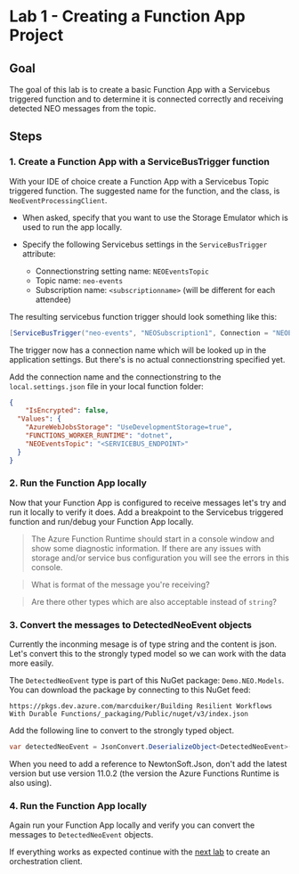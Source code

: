 # Lab 1 - Creating a Function App Project

## Goal

The goal of this lab is to create a basic Function App with a Servicebus triggered function and to determine it is connected correctly and receiving detected NEO messages from the topic.

## Steps

### 1. Create a Function App with a ServiceBusTrigger function

With your IDE of choice create a Function App with a Servicebus Topic triggered function. The suggested name for the function, and the class, is `NeoEventProcessingClient`.

- When asked, specify that you want to use the Storage Emulator which is used to run the app locally.
- Specify the following Servicebus settings in the `ServiceBusTrigger` attribute:

    -   Connectionstring setting name: `NEOEventsTopic`
    -   Topic name: `neo-events`
    -   Subscription name: `<subscriptionname>` (will be different for each attendee)

The resulting servicebus function trigger should look something like this:

```csharp
[ServiceBusTrigger("neo-events", "NEOSubscription1", Connection = "NEOEventsTopic")]string message, 
```

The trigger now has a connection name which will be looked up in the application settings. But there's is no actual connectionstring specified yet. 

Add the connection name and the connectionstring to the `local.settings.json` file in your local function folder:

```json
{
    "IsEncrypted": false,
  "Values": {
    "AzureWebJobsStorage": "UseDevelopmentStorage=true",
    "FUNCTIONS_WORKER_RUNTIME": "dotnet",
    "NEOEventsTopic": "<SERVICEBUS_ENDPOINT>"
  }
}
```

### 2. Run the Function App locally

Now that your Function App is configured to receive messages let's try and run it locally to verify it does. Add a breakpoint to the Servicebus triggered function and run/debug your Function App locally.

> The Azure Function Runtime should start in a console window and show some diagnostic information. If there are any issues with storage and/or service bus configuration you will see the errors in this console. 

> What is format of the message you're receiving?

> Are there other types which are also acceptable instead of `string`?

### 3. Convert the messages to DetectedNeoEvent objects

Currently the inconming mesage is of type string and the content is json. Let's convert this to the strongly typed model so we can work with the data more easily.

The `DetectedNeoEvent` type is part of this NuGet package: `Demo.NEO.Models`. You can download the package by connecting to this NuGet feed:

`https://pkgs.dev.azure.com/marcduiker/Building Resilient Workflows With Durable Functions/_packaging/Public/nuget/v3/index.json`

Add the following line to convert to the strongly typed object. 

```csharp
var detectedNeoEvent = JsonConvert.DeserializeObject<DetectedNeoEvent>(message);
```

When you need to add a reference to NewtonSoft.Json, don't add the latest version but use version 11.0.2 (the version the Azure Functions Runtime is also using).

### 4. Run the Function App locally

Again run your Function App locally and verify you can convert the messages to `DetectedNeoEvent` objects.

If everything works as expected continue with the [next lab](2_create_orchestration_client.md) to create an orchestration client.